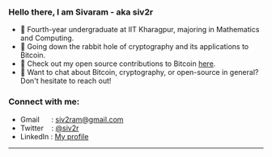 ### Hello there, I am Sivaram - aka siv2r
- 📖 Fourth-year undergraduate at IIT Kharagpur, majoring in Mathematics and Computing.
- 🐰 Going down the rabbit hole of cryptography and its applications to ₿itcoin.
- 💖 Check out my open source contributions to Bitcoin [here](https://siv2r.notion.site/Bitcoin-Open-Source-siv2r-feaf8fc401fe4ff38e3d42000fd05e35).
- 💬 Want to chat about Bitcoin, cryptography, or open-source in general? Don't hesitate to reach out!

### Connect with me:
- Gmail &nbsp; &nbsp; &nbsp;: siv2ram@gmail.com
- Twitter &nbsp; &nbsp;: [@siv2r](https://twitter.com/siv2r)
- LinkedIn : [My profile](https://www.linkedin.com/in/siv2ram/)
---
